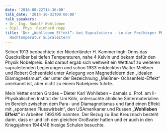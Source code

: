 ```yaml
---
date: '2016-08-22T14:36:00'
talk_date: '2014-10-31T00:00:00'
talk_speakers:
- Dr. Ing. Rudolf Wohlleben
- Dipl. Phys. Reinhard Hopp
title: 'Der „Wohlleben Effekt“: bei Supraleitern - in der Festkörper Physik - bei
  Hochtemperatur Supraleitern'
---
```

Schon 1913 beobachtete der Niederländer H. Kammerlingh–Onns das Quecksilber bei tiefen Temperaturen, nahe 4 Kelvin und bekam dafür den Physik Nobelpreis. Bald darauf ergab sich weltweit ein Wettlauf zu weiteren supraleitenden Legierungen und schon 1933 entdeckten Walter Meißner und Robert Ochsenfeld unter Anlegung von Magnetfeldern den „idealen Diamagnetismus“, der unter der Bezeichnung „Meißner- Ochsenfeld-Effekt“ anerkannt ist, aber nicht zu einem Nobelpreis führte.

Mein Vetter ersten Grades – Dieter Karl Wohlleben – damals o. Prof. am II- Physikalischen Institut der Uni Köln, untersuchte ähnliche Sintermaterialien im Bereich zwischen dem Para- und Diamagnetismus und fand einen Effekt mit „spontanen Flusswirbeln“, den USAmerikaner und Russen **„Wohlleben Effekt“** in Arbeiten 1993/95 nannten. Der Bezug zu Bad Kreuznach besteht darin, dass er und ich den gleichen Großvater hatten und er auch in den Kriegsjahren 1944/48 hiesige Schulen besuchte.

